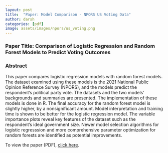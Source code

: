 ```yaml
---
layout: post
title:  "Paper: Model Comparison - NPORS US Voting Data"
author: darsh
categories: [pdf]
image: assets/images/npors/us_voting.png
---
```


### Paper Title: Comparison of Logistic Regression and Random Forest Models to Predict Voting Outcomes

### Abstract

This paper compares logistic regression models with random forest models. The dataset examined
using these models is the 2021 National Public Opinion Reference Survey (NPORS), and the models predict the respondent’s political party vote. The datasets and the two models’ backgrounds and summaries
are presented. The implementation of these models is done in R. The final accuracy for the random
forest model is slightly higher, by a nonsignificant amount. Model interpretation and training time is
shown to be better for the logistic regression model. The variable importance plots reveal key features
of the dataset such as the respondent’s ideal government size. Newer model selection algorithms for
logistic regresssion and more comprehensive parameter optimization for random forests are identified as
potential improvements.


To view the paper (PDF), [click here](/assets/IRP_final.pdf).